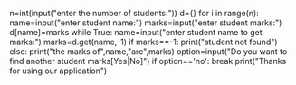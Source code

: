 n=int(input("enter the number of students:"))
d={}
for i in range(n):
    name=input("enter student name:")
    marks=input("enter student marks:")
    d[name]=marks
while True:
    name=input("enter student name to get marks:")
    marks=d.get(name,-1)
    if marks==-1:
        print("student not found")
    else:
        print("the marks of",name,"are",marks)
    option=input("Do you want to find another student marks[Yes|No]")
    if option=='no':
        break
print("Thanks for using our application")
